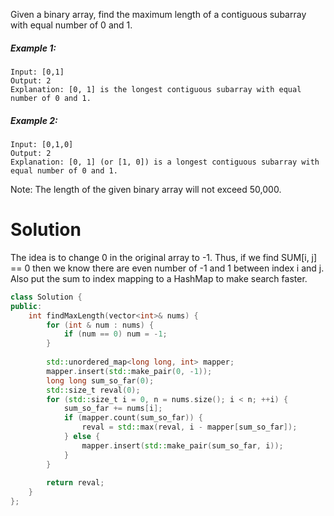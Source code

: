 Given a binary array, find the maximum length of a contiguous subarray with equal number of 0 and 1.

##### Example 1:

```
Input: [0,1]
Output: 2
Explanation: [0, 1] is the longest contiguous subarray with equal number of 0 and 1.
```

##### Example 2:

```
Input: [0,1,0]
Output: 2
Explanation: [0, 1] (or [1, 0]) is a longest contiguous subarray with equal number of 0 and 1.
```

Note: The length of the given binary array will not exceed 50,000.

# Solution

The idea is to change 0 in the original array to -1. Thus, if we find SUM[i, j] == 0 then we know there are even number of -1 and 1 between index i and j. Also put the sum to index mapping to a HashMap to make search faster.

```cpp
class Solution {
public:
    int findMaxLength(vector<int>& nums) {
        for (int & num : nums) {
            if (num == 0) num = -1;
        }
        
        std::unordered_map<long long, int> mapper;
        mapper.insert(std::make_pair(0, -1));
        long long sum_so_far(0);
        std::size_t reval(0);
        for (std::size_t i = 0, n = nums.size(); i < n; ++i) {
            sum_so_far += nums[i];
            if (mapper.count(sum_so_far)) {
                reval = std::max(reval, i - mapper[sum_so_far]);
            } else {
                mapper.insert(std::make_pair(sum_so_far, i));
            }
        }
        
        return reval;
    }
};
```
